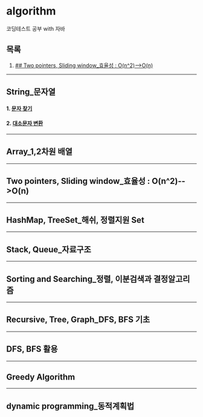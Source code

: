 # algorithm
코딩테스트 공부 with 자바

## 목록
1. [## Two pointers, Sliding window_효율성 : O(n^2)-->O(n)](##Two-pointers,-Sliding-window_효율성-:-O(n^2)-->O(n))

---

## String_문자열
#### 1. [문자 찾기](https://github.com/OhHaneol/algorithm/blob/main/String/%EB%AC%B8%EC%9E%90%20%EC%B0%BE%EA%B8%B0)
#### 2. [대소문자 변환](https://github.com/OhHaneol/algorithm/blob/main/String/%EB%8C%80%EC%86%8C%EB%AC%B8%EC%9E%90%20%EB%B3%80%ED%99%98)

---

## Array_1,2차원 배열


---

## Two pointers, Sliding window_효율성 : O(n^2)-->O(n)


---

## HashMap, TreeSet_해쉬, 정렬지원 Set


---

## Stack, Queue_자료구조


---

## Sorting and Searching_정렬, 이분검색과 결정알고리즘


---

## Recursive, Tree, Graph_DFS, BFS 기초


---

## DFS, BFS 활용


---

## Greedy Algorithm


---

## dynamic programming_동적계획법



#### []()

